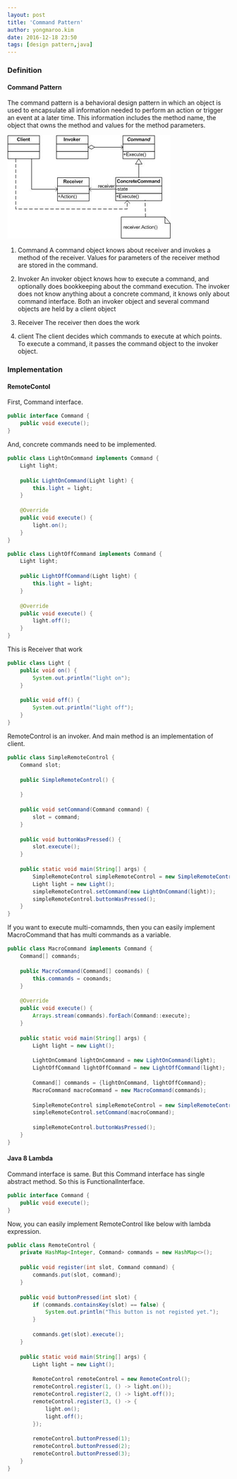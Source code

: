 ```yaml
---
layout: post
title: 'Command Pattern'
author: yongmaroo.kim
date: 2016-12-18 23:50
tags: [design pattern,java]
---
```


### Definition

#### Command Pattern

The command pattern is a behavioral design pattern in which an object is used to encapsulate all information needed to perform an action or trigger an event at a later time. This information includes the method name, the object that owns the method and values for the method parameters.

![Command Pattern Class Diagram](/files/design-pattern/command-pattern/command-pattern.jpg)

1. Command
A command object knows about receiver and invokes a method of the receiver. Values for parameters of the receiver method are stored in the command. 

2. Invoker
An invoker object knows how to execute a command, and optionally does bookkeeping about the command execution. The invoker does not know anything about a concrete command, it knows only about command interface. Both an invoker object and several command objects are held by a client object
 
3. Receiver
The receiver then does the work

4. client
The client decides which commands to execute at which points. To execute a command, it passes the command object to the invoker object.


### Implementation

#### RemoteContol

First, Command interface.

```java
public interface Command {
	public void execute();
}
```

And, concrete commands need to be implemented.

```java
public class LightOnCommand implements Command {
	Light light;

	public LightOnCommand(Light light) {
		this.light = light;
	}

	@Override
	public void execute() {
		light.on();
	}
}
```

```java
public class LightOffCommand implements Command {
	Light light;

	public LightOffCommand(Light light) {
		this.light = light;
	}

	@Override
	public void execute() {
		light.off();
	}
}
```

This is Receiver that work 

```java
public class Light {
	public void on() {
		System.out.println("light on");
	}

	public void off() {
		System.out.println("light off");
	}
}
```

RemoteControl is an invoker. And main method is an implementation of client.

```java
public class SimpleRemoteControl {
	Command slot;

	public SimpleRemoteControl() {

	}

	public void setCommand(Command command) {
		slot = command;
	}

	public void buttonWasPressed() {
		slot.execute();
	}

	public static void main(String[] args) {
		SimpleRemoteControl simpleRemoteControl = new SimpleRemoteControl();
		Light light = new Light();
		simpleRemoteControl.setCommand(new LightOnCommand(light));
		simpleRemoteControl.buttonWasPressed();
	}
}
```

If you want to execute multi-comamnds, then you can easily implement MacroCommand that has multi commands as a variable.

```java
public class MacroCommand implements Command {
	Command[] commands;

	public MacroCommand(Command[] coomands) {
		this.commands = coomands;
	}

	@Override
	public void execute() {
		Arrays.stream(commands).forEach(Command::execute);
	}

	public static void main(String[] args) {
		Light light = new Light();

		LightOnCommand lightOnCommand = new LightOnCommand(light);
		LightOffCommand lightOffCommand = new LightOffCommand(light);

		Command[] commands = {lightOnCommand, lightOffCommand};
		MacroCommand macroCommand = new MacroCommand(commands);

		SimpleRemoteControl simpleRemoteControl = new SimpleRemoteControl();
		simpleRemoteControl.setCommand(macroCommand);

		simpleRemoteControl.buttonWasPressed();
	}
}
```


#### Java 8 Lambda

Command interface is same. But this Command interface has single abstract method. So this is FunctionalInterface.

```java
public interface Command {
	public void execute();
}
```

Now, you can easily implement RemoteControl like below with lambda expression.

```java
public class RemoteControl {
	private HashMap<Integer, Command> commands = new HashMap<>();

	public void register(int slot, Command command) {
		commands.put(slot, command);
	}

	public void buttonPressed(int slot) {
		if (commands.containsKey(slot) == false) {
			System.out.println("This button is not registed yet.");
		}

		commands.get(slot).execute();
	}

	public static void main(String[] args) {
		Light light = new Light();

		RemoteControl remoteControl = new RemoteControl();
		remoteControl.register(1, () -> light.on());
		remoteControl.register(2, () -> light.off());
		remoteControl.register(3, () -> {
			light.on();
			light.off();
		});

		remoteControl.buttonPressed(1);
		remoteControl.buttonPressed(2);
		remoteControl.buttonPressed(3);
	}
}
```
